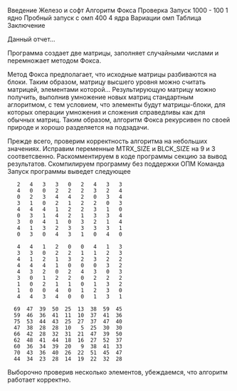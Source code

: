 Введение
Железо и софт
Алгоритм Фокса
Проверка
Запуск 1000 - 100 1 ядно
Пробный запуск с омп 400 4 ядра
Вариации омп
Таблица
Заключение

Данный отчет...


Программа создает две матрицы, заполняет случайными числами и перемножает методом Фокса.

Метод Фокса предполагает, что исходные матрицы разбиваются на блоки. Таким образом, матрицу высшего уровня можно считать матрицей, элементами которой... Результирующую матрицу можно получить, выполнив умножение новых матриц стандартным аглоритмом, с тем условием, что элементы будут матрицы-блоки, для которых операции умножения и сложения справедливы как для обычных матриц. Таким образом, алгоритм Фокса рекурсивен по своей природе и хорошо разделяется на подзадачи.

Прежде всего, проверим корректность алгоритма на небольших значениях. Исправим переменные MTRX_SIZE и BLCK_SIZE на 9 и 3 соответсвенно. Раскомментируем в коде программы секцию за вывод результатов. Скомпилируем программу без поддержки ОПМ
Команда
Запуск программы выведет следующее
```
   2   4   3   3   0   2   4   3   3
   4   0   0   2   2   2   3   2   4
   0   2   3   4   4   2   0   3   4
   3   1   0   2   1   2   2   0   3
   4   4   4   1   2   2   3   1   0
   0   3   1   4   2   1   3   3   4
   3   0   4   1   0   3   2   1   4
   4   1   3   2   3   3   3   3   1
   0   3   0   4   3   1   0   4   0

   4   4   1   2   0   0   4   1   3
   3   3   0   2   2   1   1   2   3
   4   1   2   1   3   2   3   2   2
   4   4   4   1   0   0   0   3   2
   4   3   2   0   2   4   3   0   3
   3   0   1   2   2   0   2   2   2
   1   0   2   1   1   0   1   3   2
   1   0   0   4   0   1   2   3   0
   4   4   3   4   0   0   1   3   1

  69  47  39  50  25  13  38  59  45
  59  46  36  41  11  10  37  41  36
  75  53  44  43  25  27  37  47  40
  47  38  28  28  10   5  25  30  30
  66  42  28  32  31  21  47  39  50
  62  48  41  44  18  16  27  52  37
  60  36  34  39  20   9  38  41  33
  70  43  36  40  26  22  51  45  47
  44  34  23  28  14  19  22  32  28
```

Выборочно проверив несколько элементов, убеждаемся, что алгоритм работает корректно.
